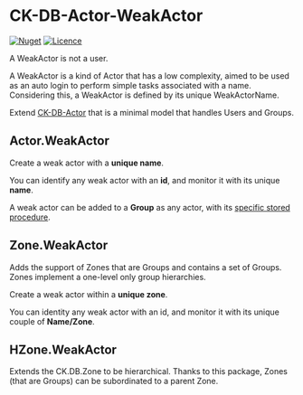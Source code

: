 # CK-DB-Actor-WeakActor

[![Nuget](https://img.shields.io/nuget/vpre/CK.DB.Actor.WeakActor.svg)](https://www.nuget.org/packages/CK.DB.Actor.WeakActor/)
[![Licence](https://img.shields.io/github/license/Invenietis/CK-DB-Actor-WeakActor.svg)](https://github.com/Invenietis/CK-DB-Actor-WeakActor/blob/develop/LICENSE)

A WeakActor is not a user.

A WeakActor is a kind of Actor that has a low complexity, aimed to be used as an auto login to perform simple tasks associated with a name.
Considering this, a WeakActor is defined by its unique WeakActorName.

Extend [CK-DB-Actor](https://github.com/Invenietis/CK-DB/tree/develop/CK.DB.Actor) that is a minimal model that handles Users and Groups.

## Actor.WeakActor

Create a weak actor with a **unique name**.

You can identify any weak actor with an **id**, and monitor it with its unique **name**.

A weak actor can be added to a **Group** as any actor, with its [specific stored procedure](CK.DB.Actor.WeakActor/Res/sGroupWeakActorAdd.sql).

## Zone.WeakActor

Adds the support of Zones that are Groups and contains a set of Groups. Zones implement a
one-level only group hierarchies.

Create a weak actor within a **unique zone**.

You can identity any weak actor with an id, and monitor it with its unique couple of **Name/Zone**.

## HZone.WeakActor

Extends the CK.DB.Zone to be hierarchical. Thanks to this package, Zones (that are Groups) can be
subordinated to a parent Zone.

